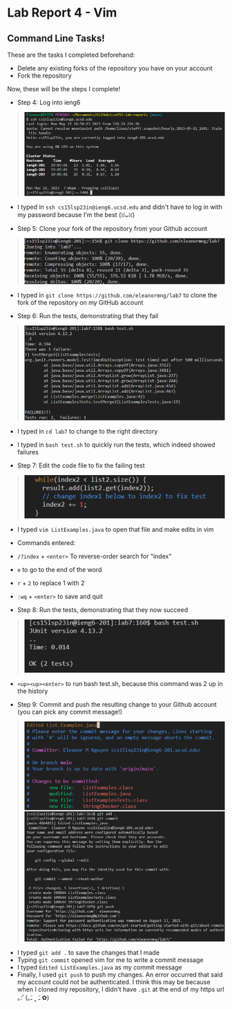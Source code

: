 # Lab Report 4 - Vim

## Command Line Tasks!
These are the tasks I completed beforehand:
- Delete any existing forks of the repository you have on your account
- Fork the repository

Now, these will be the steps I complete!
- Step 4: Log into ieng6
> ![Step 4](step4.png)
- I typed in `ssh cs15lsp23in@ieng6.ucsd.edu` and didn't have to log in with my password because I'm the best (ꈍᴗꈍ)

- Step 5: Clone your fork of the repository from your Github account
> ![Step 5](step5.png)
- I typed in `git clone https://github.com/eleanormng/lab7` to clone the fork of the repository on my GitHub account

- Step 6: Run the tests, demonstrating that they fail
> ![Step 6](step6.png)
- I typed in `cd lab7` to change to the right directory
- I typed in `bash test.sh` to quickly run the tests, which indeed showed failures

- Step 7: Edit the code file to fix the failing test
> ![Step 7](step7.png)
- I typed `vim ListExamples.java` to open that file and make edits in vim
- Commands entered:
- `/?index` + `<enter>` To reverse-order search for "index"
- `e` to go to the end of the word
- `r` + `2` to replace 1 with 2
- `:wq` + `<enter>` to save and quit

- Step 8: Run the tests, demonstrating that they now succeed
> ![Step 8](step8.png)
- `<up><up><enter>` to run bash test.sh, because this command was 2 up in the history

- Step 9: Commit and push the resulting change to your Github account (you can pick any commit message!)
> ![Step 9](step9.png)
> ![Step 9a](step9a.png)
- I typed `git add .` to save the changes that I made
- Typing `git commit` opened vim for me to write a commit message
- I typed `Edited ListExamples.java` as my commit message
- Finally, I used `git push` to push my changes. An error occurred that said my account could not be authenticated. I think this may be because when I cloned my repository, I didn't have `.git` at the end of my https url ｡:ﾟ(｡ﹷ ‸ ﹷ ✿)
